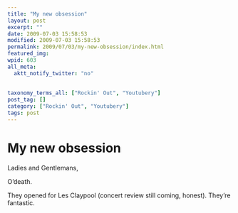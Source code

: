 ```yaml
---
title: "My new obsession"
layout: post
excerpt: ""
date: 2009-07-03 15:58:53
modified: 2009-07-03 15:58:53
permalink: 2009/07/03/my-new-obsession/index.html
featured_img: 
wpid: 603
all_meta: 
  aktt_notify_twitter: "no"
  
  
taxonomy_terms_all: ["Rockin' Out", "Youtubery"]
post_tag: []
category: ["Rockin' Out", "Youtubery"]
tags: post
---
```


# My new obsession

Ladies and Gentlemans,

O’death.

They opened for Les Claypool (concert review still coming, honest). They’re fantastic.